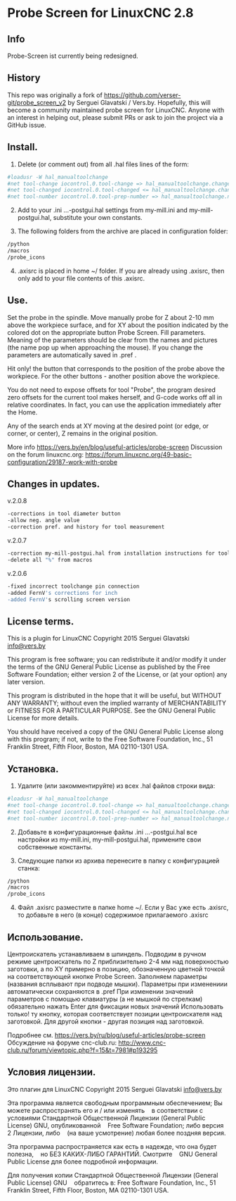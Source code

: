 # Probe Screen for LinuxCNC 2.8

Info
----
Probe-Screen ist currently being redesigned.


History
-------

This repo was originally a fork of https://github.com/verser-git/probe_screen_v2 by Serguei Glavatski / Vers.by. Hopefully, this will become a community maintained probe screen for LinuxCNC. Anyone with an interest in helping out, please submit PRs or ask to join the project via a GitHub issue.

 Install.
-----------------------------------------------------------------------------
1. Delete (or comment out) from all .hal files lines of the form:
```sh
#loadusr -W hal_manualtoolchange
#net tool-change iocontrol.0.tool-change => hal_manualtoolchange.change
#net tool-changed iocontrol.0.tool-changed <= hal_manualtoolchange.changed
#net tool-number iocontrol.0.tool-prep-number => hal_manualtoolchange.number
```

2. Add to your .ini ...-postgui.hal settings from my-mill.ini and my-mill-postgui.hal, substitute your own constants.

3. The following folders from the archive are placed in configuration folder:
```sh
/python
/macros
/probe_icons
```

4. .axisrc is placed in home ~/ folder.
If you are already using .axisrc, then only add to your file contents of this .axisrc.


Use.
----------------------------------------------------------------------------------
Set the probe in the spindle.
Move manually probe for Z about 2-10 mm above the workpiece surface, 
and for XY about the position indicated by the colored dot on the appropriate button Probe Screen.
Fill parameters. Meaning of the parameters should be clear from the names and pictures (the name pop up when approaching the mouse). If you change the parameters are automatically saved in .pref .

Hit only! the button that corresponds to the position of the probe above the workpiece. For the other buttons - another position above the workpiece.  

You do not need to expose offsets for tool "Probe", the program desired zero offsets for the current tool makes herself, and G-code works off all in relative coordinates. 
In fact, you can use the application immediately after the Home.


Any of the search ends at XY moving at the desired point (or edge, or corner, or center), Z remains in the original position.

More info https://vers.by/en/blog/useful-articles/probe-screen
Discussion on the forum linuxcnc.org: https://forum.linuxcnc.org/49-basic-configuration/29187-work-with-probe

Changes in updates.
----------------------------------------------------------------------------------

v.2.0.8
```sh
-corrections in tool diameter button
-allow neg. angle value
-correction pref. and history for tool measurement
```
v.2.0.7
```sh
-correction my-mill-postgui.hal from installation instructions for tool change
-delete all "%" from macros
```
v.2.0.6
```sh
-fixed incorrect toolchange pin connection
-added FernV's corrections for inch
-added FernV's scrolling screen version
```

 License terms.
-----------------------------------------------------------------------------

   This is a plugin for LinuxCNC
   Copyright 2015 Serguei Glavatski <info@vers.by>

   This program is free software; you can redistribute it and/or modify
   it under the terms of the GNU General Public License as published by
   the Free Software Foundation; either version 2 of the License, or
   (at your option) any later version.

   This program is distributed in the hope that it will be useful,
   but WITHOUT ANY WARRANTY; without even the implied warranty of
   MERCHANTABILITY or FITNESS FOR A PARTICULAR PURPOSE.  See the
   GNU General Public License for more details.

   You should have received a copy of the GNU General Public License
   along with this program; if not, write to the Free Software
   Foundation, Inc., 51 Franklin Street, Fifth Floor, Boston, MA 02110-1301 USA.


 Установка.
-----------------------------------------------------------------------------
1. Удалите (или закомментируйте) из всех  .hal файлов строки вида:
```sh
#loadusr -W hal_manualtoolchange
#net tool-change iocontrol.0.tool-change => hal_manualtoolchange.change
#net tool-changed iocontrol.0.tool-changed <= hal_manualtoolchange.changed
#net tool-number iocontrol.0.tool-prep-number => hal_manualtoolchange.number
```
2. Добавьте в конфигурационные файлы .ini ...-postgui.hal все настройки из my-mill.ini, my-mill-postgui.hal, примените свои собственные константы.

3. Следующие папки из архива перенесите в папку с конфигурацией станка:
```sh
/python
/macros
/probe_icons
```

4. Файл .axisrc разместите в папке home ~/.
Если у Вас уже есть .axisrc, то добавьте в него (в конце) содержимое прилагаемого .axisrc


Использование.
----------------------------------------------------------------------------------
Центроискатель устанавливаем в шпиндель. Подводим в ручном режиме центроискатель по Z приблизительно 2-4 мм над поверхностью заготовки, а по XY примерно в позицию, обозначенную цветной точкой на соответствующей кнопке Probe Screen. Заполняем параметры (названия всплывают при подводе мышки). Параметры при изменениии автоматически сохраняются в .pref
При изменении значений параметров с помощью клавиатуры (а не мышкой по стрелкам) обязательно нажать Enter для фиксации новых значений
Использовать только! ту кнопку, которая соответствует позиции центроискателя над заготовкой. Для другой кнопки - другая позиция над заготовкой.

Подробнее см. https://vers.by/ru/blog/useful-articles/probe-screen
Обсуждение на форуме cnc-club.ru: http://www.cnc-club.ru/forum/viewtopic.php?f=15&t=7981#p193295

 Условия лицензии.
-----------------------------------------------------------------------------

   Это плагин для LinuxCNC
   Copyright 2015 Serguei Glavatski <info@vers.by>

   Эта программа является свободным программным обеспечением; Вы можете распространять его и / или изменять
   в соответствии с условиями Стандартной Общественной Лицензии (General Public License) GNU, опубликованной
   Free Software Foundation; либо версия 2 Лицензии, либо
   (на ваше усмотрение) любая более поздняя версия.

   Эта программа распространяется как есть в надежде, что она будет полезна,
   но БЕЗ КАКИХ-ЛИБО ГАРАНТИЙ. Смотрите
   GNU General Public License для более подробной информации.

   Для получения копии Стандартной Общественной Лицензии (General Public License) GNU
   обратитесь в:  Free Software Foundation, Inc., 51 Franklin Street, Fifth Floor, Boston, MA 02110-1301 USA.
